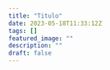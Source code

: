 ```yaml
---
title: "Titulo"
date: 2023-05-18T11:33:12Z
tags: []
featured_image: ""
description: ""
draft: false
---
```

